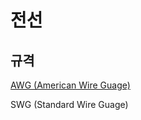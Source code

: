 # 전선

## 규격

[AWG (American Wire Guage)](https://en.wikipedia.org/wiki/American_wire_gauge)

SWG (Standard Wire Guage)

